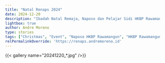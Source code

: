 ```yaml
---
title: "Natal Renaps 2024"
date: 2024-12-20
description: "Ibadah Natal Remaja, Naposo dan Pelajar Sidi HKBP Rawamangun Tahun 2024"
lightbox: true
author: Andre Moreno
type: stories
tags: ["Christmas", "Event", "Naposo HKBP Rawamangun", "HKBP Rawamangun"]
relPermalinkOverride: 'https://renaps.andremoreno.id'
---
```


{{< gallery name="20241220_*.jpg" />}}